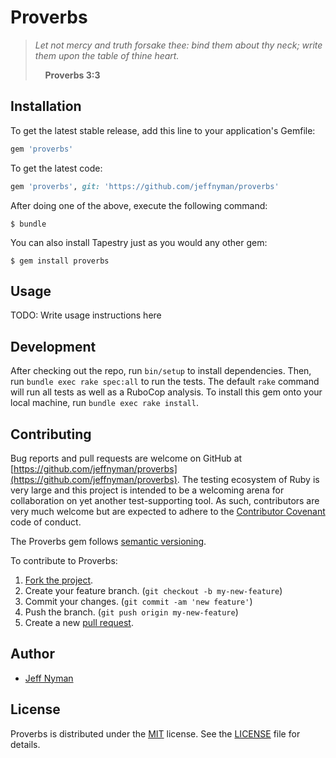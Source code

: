 # Proverbs

> _Let not mercy and truth forsake thee: bind them about thy neck;
> write them upon the table of thine heart._
>
> &nbsp;&nbsp;&nbsp;&nbsp;**Proverbs 3:3**



## Installation

To get the latest stable release, add this line to your application's Gemfile:

```ruby
gem 'proverbs'
```

To get the latest code:

```ruby
gem 'proverbs', git: 'https://github.com/jeffnyman/proverbs'
```

After doing one of the above, execute the following command:

    $ bundle

You can also install Tapestry just as you would any other gem:

    $ gem install proverbs

## Usage

TODO: Write usage instructions here

## Development

After checking out the repo, run `bin/setup` to install dependencies. Then, run `bundle exec rake spec:all` to run the tests. The default `rake` command will run all tests as well as a RuboCop analysis. To install this gem onto your local machine, run `bundle exec rake install`.

## Contributing

Bug reports and pull requests are welcome on GitHub at [https://github.com/jeffnyman/proverbs](https://github.com/jeffnyman/proverbs). The testing ecosystem of Ruby is very large and this project is intended to be a welcoming arena for collaboration on yet another test-supporting tool. As such, contributors are very much welcome but are expected to adhere to the [Contributor Covenant](http://contributor-covenant.org) code of conduct.

The Proverbs gem follows [semantic versioning](http://semver.org).

To contribute to Proverbs:

1. [Fork the project](http://gun.io/blog/how-to-github-fork-branch-and-pull-request/).
2. Create your feature branch. (`git checkout -b my-new-feature`)
3. Commit your changes. (`git commit -am 'new feature'`)
4. Push the branch. (`git push origin my-new-feature`)
5. Create a new [pull request](https://help.github.com/articles/using-pull-requests).

## Author

* [Jeff Nyman](http://testerstories.com)

## License

Proverbs is distributed under the [MIT](http://www.opensource.org/licenses/MIT) license.
See the [LICENSE](https://github.com/jeffnyman/proverbs/blob/master/LICENSE.md) file for details.
